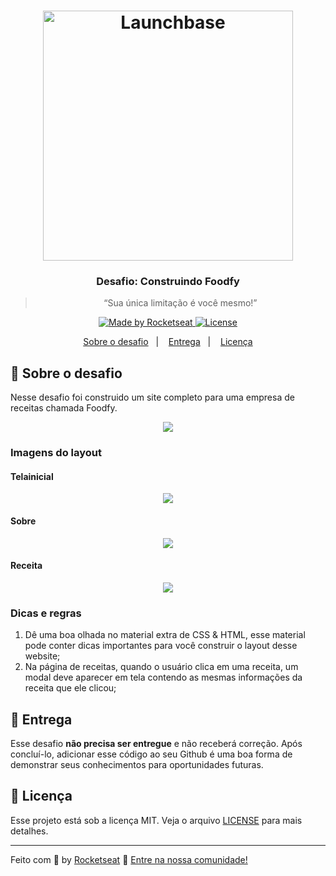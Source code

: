 <h1 align="center">
    <img alt="Launchbase" src="https://storage.googleapis.com/golden-wind/bootcamp-launchbase/logo.png" width="400px" />
</h1>

<h3 align="center">
  Desafio: Construindo Foodfy
</h3>

<blockquote align="center">“Sua única limitação é você mesmo!”</blockquote>

<p align="center">

  <a href="https://rocketseat.com.br">
    <img alt="Made by Rocketseat" src="https://img.shields.io/badge/made%20by-Rocketseat-%23F8952D">
  </a>

  <a href="LICENSE" >
    <img alt="License" src="https://img.shields.io/badge/license-MIT-%23F8952D">
  </a>

</p>

<p align="center">
  <a href="#rocket-sobre-o-desafio">Sobre o desafio</a>&nbsp;&nbsp;&nbsp;|&nbsp;&nbsp;&nbsp;
  <a href="#calendar-entrega">Entrega</a>&nbsp;&nbsp;&nbsp;|&nbsp;&nbsp;&nbsp;
  <a href="#memo-licença">Licença</a>
</p>

## :rocket: Sobre o desafio

Nesse desafio foi construido um site completo para uma empresa de receitas chamada Foodfy.

<div align="center">
  <img src="https://rocketseat-cdn.s3-sa-east-1.amazonaws.com/mockup.png" />
</div>



### Imagens do layout

#### Telainicial
<div align="center">
  <img src="/assets/img-Telas-Foodfy/inicial.png" />
</div>


#### Sobre
<div align="center">
  <img src="img-Telas-Foodfy/sobre.png" />
</div>


#### Receita
<div align="center">
  <img src="img-Telas-Foodfy/receita.png" />
</div>


### Dicas e regras

1. Dê uma boa olhada no material extra de CSS & HTML, esse material pode conter dicas importantes para você construir o layout desse website;
2. Na página de receitas, quando o usuário clica em uma receita, um modal deve aparecer em tela contendo as mesmas informações da receita que ele clicou;

## :calendar: Entrega

Esse desafio **não precisa ser entregue** e não receberá correção. Após concluí-lo, adicionar esse código ao seu Github é uma boa forma de demonstrar seus conhecimentos para oportunidades futuras.

## :memo: Licença

Esse projeto está sob a licença MIT. Veja o arquivo [LICENSE](../LICENSE) para mais detalhes.

---

Feito com :purple_heart: by [Rocketseat](https://rocketseat.com.br) :wave: [Entre na nossa comunidade!](https://discordapp.com/invite/gCRAFhc)
